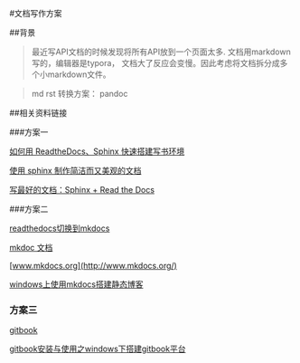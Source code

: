 #文档写作方案

##背景

>最近写API文档的时候发现将所有API放到一个页面太多.
>文档用markdown写的，编辑器是typora，
>文档大了反应会变慢。因此考虑将文档拆分成多个小markdown文件。


>md rst 转换方案： pandoc

##相关资料链接

###方案一

[如何用 ReadtheDocs、Sphinx 快速搭建写书环境](http://www.jianshu.com/p/78e9e1b8553a)

[使用 sphinx 制作简洁而又美观的文档](https://www.ibm.com/developerworks/cn/opensource/os-sphinx-documentation/)

[写最好的文档：Sphinx + Read the Docs](http://avnpc.com/pages/writing-best-documentation-by-sphinx-github-readthedocs)

###方案二

[readthedocs切换到mkdocs](http://www.codesec.net/view/465852.html)

[mkdoc 文档](http://markdown-docs-zh.readthedocs.io/zh_CN/latest/)

[www.mkdocs.org](http://www.mkdocs.org/)

[windows上使用mkdocs搭建静态博客](http://www.cnblogs.com/simonid/p/6354034.html)

### 方案三

[gitbook](http://www.jianshu.com/p/17fdcf17bbb4)

[gitbook安装与使用之windows下搭建gitbook平台](http://www.cnblogs.com/Lam7/p/6109872.html)

